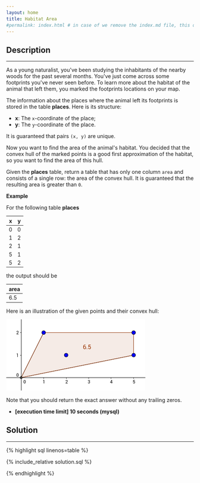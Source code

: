```yaml
---
layout: home
title: Habitat Area
#permalink: index.html # in case of we remove the index.md file, this doc will be the index page
---
```


<div class="row">
<div class="columnStmt" markdown="1">

## Description

---

As a young naturalist, you've been studying the inhabitants of the nearby woods for the past several months. You've just come across some footprints you've never seen before. To learn more about the habitat of the animal that left them, you marked the footprints locations on your map.

The information about the places where the animal left its footprints is stored in the table **places**. Here is its structure:

- **x**: The <code>x</code>-coordinate of the place;
- **y**: The <code>y</code>-coordinate of the place.

It is guaranteed that pairs <code>(x, y)</code> are unique.

Now you want to find the area of the animal's habitat. You decided that the convex hull of the marked points is a good first approximation of the habitat, so you want to find the area of this hull.

Given the **places** table, return a table that has only one column <code>area</code> and consists of a single row: the area of the convex hull. It is guaranteed that the resulting area is greater than <code>0</code>.

**Example**

For the following table **places**

| x   | y   |
| --- | --- |
| 0   | 0   |
| 1   | 2   |
| 2   | 1   |
| 5   | 1   |
| 5   | 2   |

the output should be

| area |
| ---- |
| 6.5  |

Here is an illustration of the given points and their convex hull:

![](./images/example.png)

Note that you should return the exact answer without any trailing zeros.

- **[execution time limit] 10 seconds (mysql)**

</div>
<div class="columnSol" markdown="1">

## Solution

---

{% highlight sql linenos=table %}

{% include_relative solution.sql %}

{% endhighlight %}

</div>
</div>
